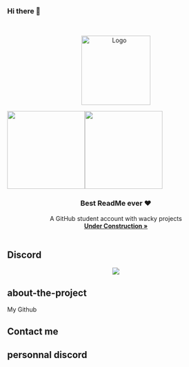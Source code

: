 ### Hi there 👋

<div id="top"></div>

<br />

<p align="center">
  <img src="https://cdn.discordapp.com/attachments/856670337433206834/982277154811285564/66_crop.png" alt="Logo" width="160" height="160" >
</p>


  <a href="https://github.com/honoeagle">
  <img height="180em" src="https://github-readme-stats.vercel.app/api?username=honoeagle&show_icons=true&theme=dracula&include_all_commits=true&count_private=true"/><img height="180em" src="https://github-readme-stats.vercel.app/api/top-langs/?username=honoeagle&layout=compact&langs_count=7&theme=dracula"/>
  </a>


<br>

  <h3 align="center">Best ReadMe ever ❤</h3>

  <p align="center">
    A GitHub student account with wacky projects
    <br />
    <a href="https://github.com/HonoEagle"><strong>Under Construction »</strong></a>
    <br />
    <br />
  </p>

<!--<details>
  <summary>Table of Contents</summary>
  <ol>
    <li>
      <a href="#about-the-project">About The Project</a>
      <ul>
        <li><a href="#Discord">My discord</a></li>
      </ul>
    </li>
  </ol>
</details>-->

<!--
**HonoEagle/HonoEagle** is a ✨ _special_ ✨ repository because its `README.md` (this file) appears on your GitHub profile.

Here are some ideas to get you started:

- 🔭 I’m currently working on ...
- 🌱 I’m currently learning ...
- 👯 I’m looking to collaborate on ...
- 🤔 I’m looking for help with ...
- 💬 Ask me about ...
- 📫 How to reach me: ...
- 😄 Pronouns: ...
- ⚡ Fun fact: ...
-->

## Discord

<p align="center">
  <a href="https://discord.gg/"><img src="https://discordapp.com/api/guilds/856662946499657748/widget.png?style=banner3"></a>
</p>


## about-the-project
My Github

## Contact me

## personnal discord
 